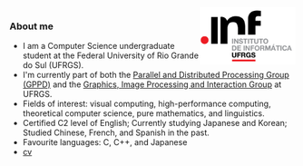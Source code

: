 <img src="/assets/inf-logo.png" alt="inf logo" style="height: 100px;" align="right"/>


### About me

- I am a Computer Science undergraduate student at the Federal University of Rio Grande do Sul (UFRGS).
- I'm currently part of both the [Parallel and Distributed Processing Group (GPPD)](https://www.inf.ufrgs.br/gppd/site/) and the [Graphics, Image Processing and Interaction Group](https://www.inf.ufrgs.br/cg/) at UFRGS.
- Fields of interest: visual computing, high-performance computing, theoretical computer science, pure mathematics, and linguistics.
- Certified C2 level of English; Currently studying Japanese and Korean; Studied Chinese, French, and Spanish in the past.
- Favourite languages: C, C++, and Japanese
- [cv](https://beckjj.github.io/CV.pdf)
